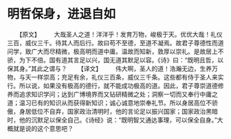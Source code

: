 # 明哲保身，进退自如
　　【原文】 
　　大哉圣人之道！洋洋乎！发育万物，峻极于天。优优大哉！礼仪三百，威仪三千。待其人而后行。故曰苟不至德，至道不凝焉。故君子尊德性而道问学，致广大而尽精微，极高明而道中庸。温故而知新，敦厚以崇礼。是故居上不骄，为下不倍。国有道其言足以兴，国无道其默足以容。《诗》曰：“既明且哲，以保其身。”其此之谓与？ 
　　【译文】 
　　伟大啊，圣人的道！浩瀚无边，生养万物，与天一样崇高；充足有余，礼仪三百条，威仪三千条。这些都有侍于圣人来实行。所以说，如果没有极高的德行，就不能成功极高的道。因此，君子尊崇道德修养而追求知识学问；达到广博境界而又钻研精微之处；洞察一切而又奉行中庸之道；温习已有的知识从而获得新知识；诚心诚意地崇奉礼节。所以身居高位不骄傲，身居低位不自弃，国家政治清明时，他的言论足以振兴国家；国家政治黑暗时，他的沉默足以保全自己。《诗经》说：“既明智又通达事理，可以保全自身。”大概就是说的这个意思吧？
 